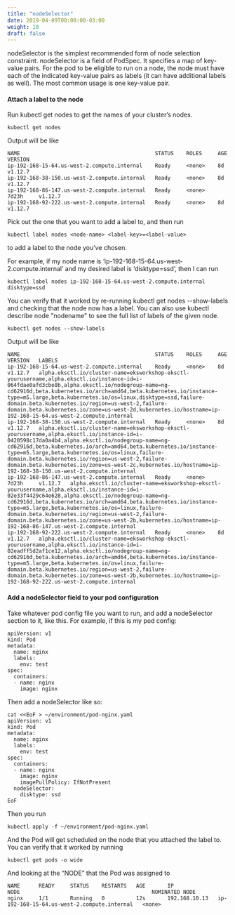 ```yaml
---
title: "nodeSelector"
date: 2019-04-09T00:00:00-03:00
weight: 10
draft: false
---
```


nodeSelector is the simplest recommended form of node selection constraint. nodeSelector is a field of PodSpec. It specifies a map of key-value pairs. For the pod to be eligible to run on a node, the node must have each of the indicated key-value pairs as labels (it can have additional labels as well). The most common usage is one key-value pair.

#### Attach a label to the node

Run kubectl get nodes to get the names of your cluster’s nodes.
```
kubectl get nodes
```
Output will be like
```
NAME                                           STATUS    ROLES     AGE       VERSION
ip-192-168-15-64.us-west-2.compute.internal    Ready     <none>    8d        v1.12.7
ip-192-168-38-150.us-west-2.compute.internal   Ready     <none>    8d        v1.12.7
ip-192-168-86-147.us-west-2.compute.internal   Ready     <none>    7d23h     v1.12.7
ip-192-168-92-222.us-west-2.compute.internal   Ready     <none>    8d        v1.12.7
```
Pick out the one that you want to add a label to, and then run
```
kubectl label nodes <node-name> <label-key>=<label-value>
```
to add a label to the node you’ve chosen.

For example, if my node name is ‘ip-192-168-15-64.us-west-2.compute.internal’ and my desired label is ‘disktype=ssd’, then I can run
```
kubectl label nodes ip-192-168-15-64.us-west-2.compute.internal disktype=ssd
```
You can verify that it worked by re-running kubectl get nodes --show-labels and checking that the node now has a label. You can also use kubectl describe node "nodename" to see the full list of labels of the given node.

```
kubectl get nodes --show-labels
```
Output will be like
```
NAME                                           STATUS    ROLES     AGE       VERSION   LABELS
ip-192-168-15-64.us-west-2.compute.internal    Ready     <none>    8d        v1.12.7   alpha.eksctl.io/cluster-name=eksworkshop-eksctl-yourusername,alpha.eksctl.io/instance-id=i-064fdae0afd3cbe8b,alpha.eksctl.io/nodegroup-name=ng-cd62916d,beta.kubernetes.io/arch=amd64,beta.kubernetes.io/instance-type=m5.large,beta.kubernetes.io/os=linux,disktype=ssd,failure-domain.beta.kubernetes.io/region=us-west-2,failure-domain.beta.kubernetes.io/zone=us-west-2d,kubernetes.io/hostname=ip-192-168-15-64.us-west-2.compute.internal
ip-192-168-38-150.us-west-2.compute.internal   Ready     <none>    8d        v1.12.7   alpha.eksctl.io/cluster-name=eksworkshop-eksctl-yourusername,alpha.eksctl.io/instance-id=i-0420598c17da0a4b4,alpha.eksctl.io/nodegroup-name=ng-cd62916d,beta.kubernetes.io/arch=amd64,beta.kubernetes.io/instance-type=m5.large,beta.kubernetes.io/os=linux,failure-domain.beta.kubernetes.io/region=us-west-2,failure-domain.beta.kubernetes.io/zone=us-west-2c,kubernetes.io/hostname=ip-192-168-38-150.us-west-2.compute.internal
ip-192-168-86-147.us-west-2.compute.internal   Ready     <none>    7d23h     v1.12.7   alpha.eksctl.io/cluster-name=eksworkshop-eksctl-yourusername,alpha.eksctl.io/instance-id=i-02e33f4429c64e628,alpha.eksctl.io/nodegroup-name=ng-cd62916d,beta.kubernetes.io/arch=amd64,beta.kubernetes.io/instance-type=m5.large,beta.kubernetes.io/os=linux,failure-domain.beta.kubernetes.io/region=us-west-2,failure-domain.beta.kubernetes.io/zone=us-west-2b,kubernetes.io/hostname=ip-192-168-86-147.us-west-2.compute.internal
ip-192-168-92-222.us-west-2.compute.internal   Ready     <none>    8d        v1.12.7   alpha.eksctl.io/cluster-name=eksworkshop-eksctl-yourusername,alpha.eksctl.io/instance-id=i-02eadff5d2af1ce12,alpha.eksctl.io/nodegroup-name=ng-cd62916d,beta.kubernetes.io/arch=amd64,beta.kubernetes.io/instance-type=m5.large,beta.kubernetes.io/os=linux,failure-domain.beta.kubernetes.io/region=us-west-2,failure-domain.beta.kubernetes.io/zone=us-west-2b,kubernetes.io/hostname=ip-192-168-92-222.us-west-2.compute.internal
```
#### Add a nodeSelector field to your pod configuration
Take whatever pod config file you want to run, and add a nodeSelector section to it, like this. For example, if this is my pod config:
```
apiVersion: v1
kind: Pod
metadata:
  name: nginx
  labels:
    env: test
spec:
  containers:
  - name: nginx
    image: nginx
```
Then add a nodeSelector like so:
```
cat <<EoF > ~/environment/pod-nginx.yaml
apiVersion: v1
kind: Pod
metadata:
  name: nginx
  labels:
    env: test
spec:
  containers:
  - name: nginx
    image: nginx
    imagePullPolicy: IfNotPresent
  nodeSelector:
    disktype: ssd
EoF
```
Then you run
```
kubectl apply -f ~/environment/pod-nginx.yaml
```
And the Pod will get scheduled on the node that you attached the label to. You can verify that it worked by running
```
kubectl get pods -o wide
```
And looking at the “NODE” that the Pod was assigned to
```
NAME      READY     STATUS    RESTARTS   AGE       IP              NODE                                          NOMINATED NODE
nginx     1/1       Running   0          12s       192.168.10.13   ip-192-168-15-64.us-west-2.compute.internal   <none>
```

